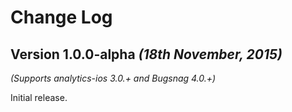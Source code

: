 Change Log
==========

Version 1.0.0-alpha *(18th November, 2015)*
-------------------------------------------
*(Supports analytics-ios 3.0.+ and Bugsnag 4.0.+)*

Initial release.
